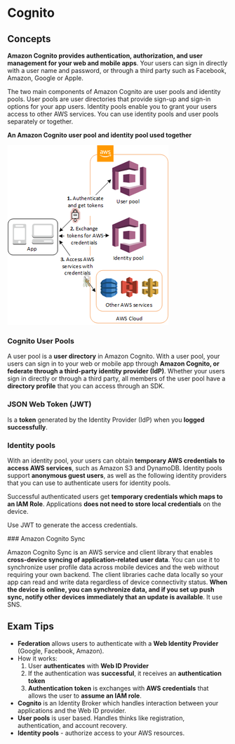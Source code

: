 # Cognito
## Concepts

**Amazon Cognito provides authentication, authorization, and user management for your web and mobile apps**. Your users can sign in directly with a user name and password, or through a third party such as Facebook, Amazon, Google or Apple.

The two main components of Amazon Cognito are user pools and identity pools. User pools are user directories that provide sign-up and sign-in options for your app users. Identity pools enable you to grant your users access to other AWS services. You can use identity pools and user pools separately or together.

**An Amazon Cognito user pool and identity pool used together**

![Cognito](./scenario-cup-cib2.png)

### Cognito User Pools

A user pool is a **user directory** in Amazon Cognito. With a user pool, your users can sign in to your web or mobile app through **Amazon Cognito, or federate through a third-party identity provider (IdP)**. Whether your users sign in directly or through a third party, all members of the user pool have a **directory profile** that you can access through an SDK.

### JSON Web Token (JWT)

Is a **token** generated by the Identity Provider (IdP) when you **logged successfully**.

### Identity pools

With an identity pool, your users can obtain **temporary AWS credentials to access AWS services**, such as Amazon S3 and DynamoDB. Identity pools support **anonymous guest users**, as well as the following identity providers that you can use to authenticate users for identity pools.

Successful authenticated users get **temporary credentials which maps to an IAM Role**. Applications **does not need to store local credentials** on the device. 

Use JWT to generate the access credentials.

### Amazon Cognito Sync

Amazon Cognito Sync is an AWS service and client library that enables **cross-device syncing of application-related user data**. You can use it to synchronize user profile data across mobile devices and the web without requiring your own backend. The client libraries cache data locally so your app can read and write data regardless of device connectivity status. **When the device is online, you can synchronize data, and if you set up push sync, notify other devices immediately that an update is available**. It use SNS.


## Exam Tips
* **Federation** allows users to authenticate with a **Web Identity Provider** (Google, Facebook, Amazon).
* How it works: 
    1. User **authenticates** with **Web ID Provider**
    2. If the authentication was **successful**, it receives an **authentication token**
    3. **Authentication token** is exchanges with **AWS credentials** that allows the user to **assume an IAM role**.
* **Cognito** is an Identity Broker which handles interaction between your applications and the Web ID provider.
* **User pools** is user based. Handles thinks like registration, authentication, and account recovery.
* **Identity pools** - authorize access to your AWS resources.